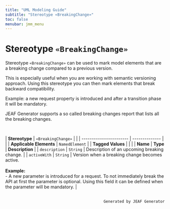 ```yaml
---
title: "UML Modeling Guide"
subtitle: "Stereotype «BreakingChange»"
toc: false
menubar: jmm_menu
---
```


# Stereotype `«BreakingChange»`
Stereotype `«BreakingChange»` can be used to mark model elements that are a breaking change compared to a previous version. 

This is especially useful when you are working with semantic versioning approach. Using this stereotype you can then mark elements that break backward compatibility.

Example: a new request property is introduced and after a transition phase it will be mandatory.

JEAF Generator supports a so called breaking changes report that lists all the breaking changes.
 

<br>

| **Stereotype**          | `«BreakingChange»` | |
| ----------------------- | -------------- | |
| **Applicable Elements** | `NamedElement`        |
| **Tagged Values**       |                       |                                                                                                                                                                                                          |
| **Name**                | **Type**              | **Description**                                                                                                                                                                                          |
| `description`   | `String` | Description of an upcoming breaking change. |
| `activeWith`   | `String` | Version when a breaking change becomes active. <br><br>**Example:**<br>- A new parameter is introduced for a request. To not immediately break the API at first the parameter is optional. Using this field it can be defined when the parameter will be mandatory. |



<br>

<div style="text-align: right"><code>Generated by JEAF Generator</code></div>

    